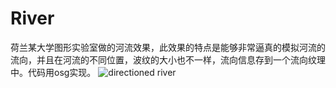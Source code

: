 # River
荷兰某大学图形实验室做的河流效果，此效果的特点是能够非常逼真的模拟河流的流向，并且在河流的不同位置，波纹的大小也不一样，流向信息存到一个流向纹理中。代码用osg实现。
![directioned river](https://i.imgur.com/k6QIWov.jpg)